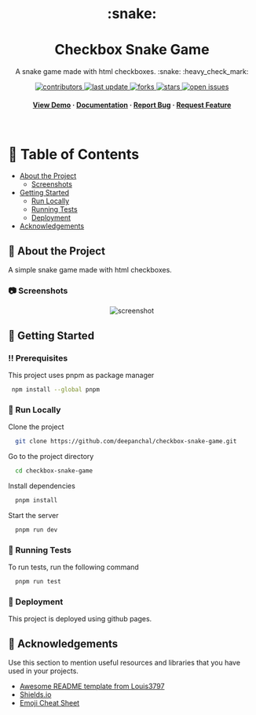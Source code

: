<div align="center">

  <h1>:snake:</h1>
  <h1>Checkbox Snake Game</h1>
  
  <p>
    A snake game made with html checkboxes. :snake: :heavy_check_mark:
  </p>
  
<!-- Badges -->
<p>
  <a href="https://github.com/deepanchal/checkbox-snake-game/graphs/contributors">
    <img src="https://img.shields.io/github/contributors/deepanchal/checkbox-snake-game" alt="contributors" />
  </a>
  <a href="">
    <img src="https://img.shields.io/github/last-commit/deepanchal/checkbox-snake-game" alt="last update" />
  </a>
  <a href="https://github.com/deepanchal/checkbox-snake-game/network/members">
    <img src="https://img.shields.io/github/forks/deepanchal/checkbox-snake-game" alt="forks" />
  </a>
  <a href="https://github.com/deepanchal/checkbox-snake-game/stargazers">
    <img src="https://img.shields.io/github/stars/deepanchal/checkbox-snake-game" alt="stars" />
  </a>
  <a href="https://github.com/deepanchal/checkbox-snake-game/issues/">
    <img src="https://img.shields.io/github/issues/deepanchal/checkbox-snake-game" alt="open issues" />
  </a>
</p>

<h4>
    <a href="https://github.com/deepanchal/checkbox-snake-game/">View Demo</a>
  <span> · </span>
    <a href="https://github.com/deepanchal/checkbox-snake-game">Documentation</a>
  <span> · </span>
    <a href="https://github.com/deepanchal/checkbox-snake-game/issues/">Report Bug</a>
  <span> · </span>
    <a href="https://github.com/deepanchal/checkbox-snake-game/issues/">Request Feature</a>
  </h4>
</div>

<br />

<!-- Table of Contents -->
# :notebook_with_decorative_cover: Table of Contents

- [About the Project](#star2-about-the-project)
  - [Screenshots](#camera-screenshots)
- [Getting Started](#toolbox-getting-started)
  - [Run Locally](#running-run-locally)
  - [Running Tests](#test_tube-running-tests)
  - [Deployment](#triangular_flag_on_post-deployment)
- [Acknowledgements](#gem-acknowledgements)

<!-- About the Project -->
## :star2: About the Project

A simple snake game made with html checkboxes.

<!-- Screenshots -->
### :camera: Screenshots

<div align="center">
  <img src="https://placehold.co/600x400?text=Your+Screenshot+here" alt="screenshot" />
</div>

<!-- Getting Started -->
## :toolbox: Getting Started

<!-- Prerequisites -->
### :bangbang: Prerequisites

This project uses pnpm as package manager

```bash
 npm install --global pnpm
```

<!-- Run Locally -->
### :running: Run Locally

Clone the project

```bash
  git clone https://github.com/deepanchal/checkbox-snake-game.git
```

Go to the project directory

```bash
  cd checkbox-snake-game
```

Install dependencies

```bash
  pnpm install
```

Start the server

```bash
  pnpm run dev
```

<!-- Running Tests -->
### :test_tube: Running Tests

To run tests, run the following command

```bash
  pnpm run test
```

<!-- Deployment -->
### :triangular_flag_on_post: Deployment

This project is deployed using github pages.

<!-- Acknowledgments -->
## :gem: Acknowledgements

Use this section to mention useful resources and libraries that you have used in your projects.

- [Awesome README template from Louis3797](https://github.com/deepanchal/checkbox-snake-game)
- [Shields.io](https://shields.io/)
- [Emoji Cheat Sheet](https://github.com/ikatyang/emoji-cheat-sheet/blob/master/README.md#travel--places)
